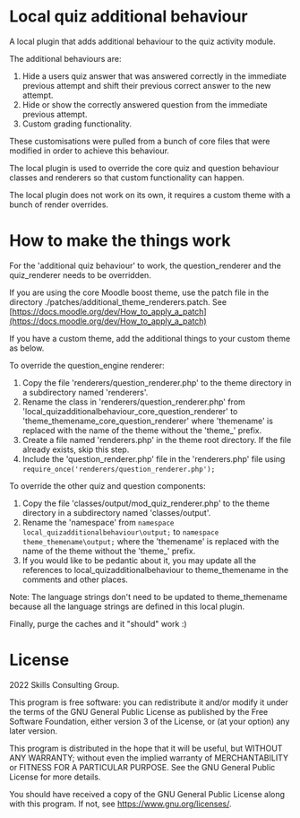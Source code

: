 Local quiz additional behaviour
===============================

A local plugin that adds additional behaviour to the quiz activity module.

The additional behaviours are:

1. Hide a users quiz answer that was answered correctly in the immediate previous attempt and shift their previous correct answer to the new attempt.
2. Hide or show the correctly answered question from the immediate previous attempt.
3. Custom grading functionality.

These customisations were pulled from a bunch of core files that were modified in order to achieve this behaviour.

The local plugin is used to override the core quiz and question behaviour classes and renderers so that custom functionality can happen.

The local plugin does not work on its own, it requires a custom theme with a bunch of render overrides.

How to make the things work
===========================

For the 'additional quiz behaviour' to work, the question_renderer and the quiz_renderer needs to be overridden. 

If you are using the core Moodle boost theme, use the patch file in the directory ./patches/additional_theme_renderers.patch.
See [https://docs.moodle.org/dev/How_to_apply_a_patch](https://docs.moodle.org/dev/How_to_apply_a_patch)

If you have a custom theme, add the additional things to your custom theme as below.

To override the question_engine renderer:

1. Copy the file 'renderers/question_renderer.php' to the theme directory in a subdirectory named 'renderers'.
2. Rename the class in 'renderers/question_renderer.php' from 'local_quizadditionalbehaviour_core_question_renderer' to 'theme_themename_core_question_renderer'
where 'themename' is replaced with the name of the theme without the 'theme_' prefix.
3. Create a file named 'renderers.php' in the theme root directory. If the file already exists, skip this step.
4. Include the 'question_renderer.php' file in the 'renderers.php' file using `require_once('renderers/question_renderer.php');`

To override the other quiz and question components:

1. Copy the file 'classes/output/mod_quiz_renderer.php' to the theme directory in a subdirectory named 'classes/output'.
2. Rename the 'namespace' from `namespace local_quizadditionalbehaviour\output;` to `namespace theme_themename\output;` where the 'themename' is replaced with
the name of the theme without the 'theme_' prefix.
3. If you would like to be pedantic about it, you may update all the references to local_quizadditionalbehaviour to theme_themename in the comments and other places.

Note: The language strings don't need to be updated to theme_themename because all the language strings are defined in this local plugin.

Finally, purge the caches and it "should" work :)

License
=======

2022 Skills Consulting Group. 

This program is free software: you can redistribute it and/or modify it under the terms of the GNU General Public License as published by the Free Software Foundation,
either version 3 of the License, or (at your option) any later version.

This program is distributed in the hope that it will be useful, but WITHOUT ANY WARRANTY; without even the implied warranty of MERCHANTABILITY or FITNESS FOR A PARTICULAR PURPOSE.
See the GNU General Public License for more details.

You should have received a copy of the GNU General Public License along with this program. If not, see https://www.gnu.org/licenses/.